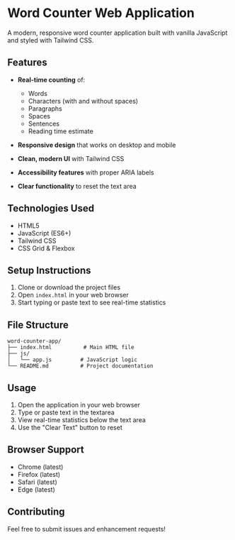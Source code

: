 # Word Counter Web Application

A modern, responsive word counter application built with vanilla JavaScript and styled with Tailwind CSS.

## Features

- **Real-time counting** of:
  - Words
  - Characters (with and without spaces)
  - Paragraphs
  - Spaces
  - Sentences
  - Reading time estimate

- **Responsive design** that works on desktop and mobile
- **Clean, modern UI** with Tailwind CSS
- **Accessibility features** with proper ARIA labels
- **Clear functionality** to reset the text area

## Technologies Used

- HTML5
- JavaScript (ES6+)
- Tailwind CSS
- CSS Grid & Flexbox

## Setup Instructions

1. Clone or download the project files
2. Open `index.html` in your web browser
3. Start typing or paste text to see real-time statistics

## File Structure

```
word-counter-app/
├── index.html          # Main HTML file
├── js/
│   └── app.js         # JavaScript logic
└── README.md          # Project documentation
```

## Usage

1. Open the application in your web browser
2. Type or paste text in the textarea
3. View real-time statistics below the text area
4. Use the "Clear Text" button to reset

## Browser Support

- Chrome (latest)
- Firefox (latest)
- Safari (latest)
- Edge (latest)

## Contributing

Feel free to submit issues and enhancement requests!